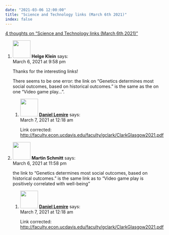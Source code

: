 ```yaml
---
date: "2021-03-06 12:00:00"
title: "Science and Technology links (March 6th 2021)"
index: false
---
```


[4 thoughts on &ldquo;Science and Technology links (March 6th 2021)&rdquo;](/lemire/blog/2021/03-06-science-and-technology-links-march-6th-2021)

<ol class="comment-list">
<li id="comment-578572" class="comment even thread-even depth-1 parent">
<div class="comment-author vcard">
<img alt src="https://secure.gravatar.com/avatar/632895fb514409409fb55bc9f1f6db3b?s=56&#038;d=mm&#038;r=g" srcset="https://secure.gravatar.com/avatar/632895fb514409409fb55bc9f1f6db3b?s=112&#038;d=mm&#038;r=g 2x" class="avatar avatar-56 photo" height="56" width="56" decoding="async" /> <b class="fn">Helge Klein</b> <span class="says">says:</span> </div>
<div class="comment-metadata"><time datetime="2021-03-06T21:58:27+00:00">March 6, 2021 at 9:58 pm</time></a> </div>
<div class="comment-content">
<p>Thanks for the interesting links!</p>
<p>There seems to be one error: the link on &ldquo;Genetics determines most social outcomes, based on historical outcomes.&rdquo; is the same as the on one &ldquo;Video game play&#8230;&rdquo;.</p>
</div>
<ol class="children">
<li id="comment-578592" class="comment byuser comment-author-lemire bypostauthor odd alt depth-2">
<div class="comment-author vcard">
<img alt src="https://secure.gravatar.com/avatar/2ca999bef9535950f5b84281a4dab006?s=56&#038;d=mm&#038;r=g" srcset="https://secure.gravatar.com/avatar/2ca999bef9535950f5b84281a4dab006?s=112&#038;d=mm&#038;r=g 2x" class="avatar avatar-56 photo" height="56" width="56" decoding="async" /> <b class="fn"><a href="https://lemire.me/en/" class="url" rel="ugc">Daniel Lemire</a></b> <span class="says">says:</span> </div>
<div class="comment-metadata"><time datetime="2021-03-07T00:18:09+00:00">March 7, 2021 at 12:18 am</time></a> </div>
<div class="comment-content">
<p>Link corrected: <a href="http://faculty.econ.ucdavis.edu/faculty/gclark/ClarkGlasgow2021.pdf" rel="nofollow ugc">http://faculty.econ.ucdavis.edu/faculty/gclark/ClarkGlasgow2021.pdf</a></p>
</div>
</li>
</ol>
</li>
<li id="comment-578588" class="comment even thread-odd thread-alt depth-1 parent">
<div class="comment-author vcard">
<img alt src="https://secure.gravatar.com/avatar/96c8259ca6b004bf4ba513a1acb4b6d5?s=56&#038;d=mm&#038;r=g" srcset="https://secure.gravatar.com/avatar/96c8259ca6b004bf4ba513a1acb4b6d5?s=112&#038;d=mm&#038;r=g 2x" class="avatar avatar-56 photo" height="56" width="56" loading="lazy" decoding="async" /> <b class="fn">Martin Schmitt</b> <span class="says">says:</span> </div>
<div class="comment-metadata"><time datetime="2021-03-06T23:58:34+00:00">March 6, 2021 at 11:58 pm</time></a> </div>
<div class="comment-content">
<p>the link to &ldquo;Genetics determines most social outcomes, based on historical outcomes.&rdquo; is the same link as to &ldquo;Video game play is positively correlated with well-being&rdquo;</p>
</div>
<ol class="children">
<li id="comment-578593" class="comment byuser comment-author-lemire bypostauthor odd alt depth-2">
<div class="comment-author vcard">
<img alt src="https://secure.gravatar.com/avatar/2ca999bef9535950f5b84281a4dab006?s=56&#038;d=mm&#038;r=g" srcset="https://secure.gravatar.com/avatar/2ca999bef9535950f5b84281a4dab006?s=112&#038;d=mm&#038;r=g 2x" class="avatar avatar-56 photo" height="56" width="56" loading="lazy" decoding="async" /> <b class="fn"><a href="https://lemire.me/en/" class="url" rel="ugc">Daniel Lemire</a></b> <span class="says">says:</span> </div>
<div class="comment-metadata"><time datetime="2021-03-07T00:18:14+00:00">March 7, 2021 at 12:18 am</time></a> </div>
<div class="comment-content">
<p>Link corrected: <a href="http://faculty.econ.ucdavis.edu/faculty/gclark/ClarkGlasgow2021.pdf" rel="nofollow ugc">http://faculty.econ.ucdavis.edu/faculty/gclark/ClarkGlasgow2021.pdf</a></p>
</div>
</li>
</ol>
</li>
</ol>
